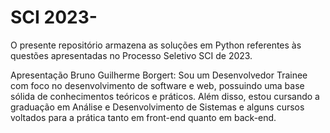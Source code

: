 # SCI 2023-

O presente repositório armazena as soluções em Python referentes às questões apresentadas no Processo Seletivo  SCI de 2023.

Apresentação Bruno Guilherme Borgert: Sou um Desenvolvedor Trainee com foco no desenvolvimento de software e web, possuindo uma base sólida de conhecimentos teóricos e práticos. Além disso, estou cursando a graduação em Análise e Desenvolvimento de Sistemas e alguns cursos voltados para a prática tanto em front-end quanto em back-end.

